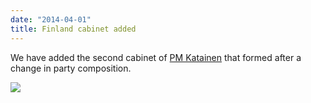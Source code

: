 ```yaml
---
date: "2014-04-01"
title: Finland cabinet added
---
```


We have added the second cabinet of [PM Katainen](http://dev.parlgov.org/data/fin/cabinet-party/2014-03-25/) that formed after a change in party composition.

![](/images/parliament-scotland.jpg)

